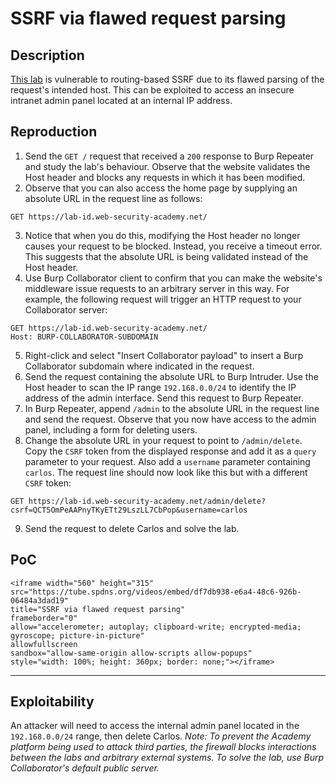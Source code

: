 # SSRF via flawed request parsing

## Description

[This lab](https://portswigger.net/web-security/host-header/exploiting/lab-host-header-ssrf-via-flawed-request-parsing) is vulnerable to routing-based SSRF due to its flawed parsing of the request's intended host. This can be exploited to access an insecure intranet admin panel located at an internal IP address. 

## Reproduction

1. Send the `GET /` request that received a `200` response to Burp Repeater and study the lab's behaviour. Observe that the website validates the Host header and blocks any requests in which it has been modified.
2. Observe that you can also access the home page by supplying an absolute URL in the request line as follows:

```text
GET https://lab-id.web-security-academy.net/
```

3. Notice that when you do this, modifying the Host header no longer causes your request to be blocked. Instead, you receive a timeout error. This suggests that the absolute URL is being validated instead of the Host header.
4. Use Burp Collaborator client to confirm that you can make the website's middleware issue requests to an arbitrary server in this way. For example, the following request will trigger an HTTP request to your Collaborator server:

```text
GET https://lab-id.web-security-academy.net/
Host: BURP-COLLABORATOR-SUBDOMAIN
```

5. Right-click and select "Insert Collaborator payload" to insert a Burp Collaborator subdomain where indicated in the request.
6. Send the request containing the absolute URL to Burp Intruder. Use the Host header to scan the IP range `192.168.0.0/24` to identify the IP address of the admin interface. Send this request to Burp Repeater.
7. In Burp Repeater, append `/admin` to the absolute URL in the request line and send the request. Observe that you now have access to the admin panel, including a form for deleting users.
8. Change the absolute URL in your request to point to `/admin/delete`. Copy the `CSRF` token from the displayed response and add it as a `query` parameter to your request. Also add a `username` parameter containing `carlos`. The request line should now look like this but with a different `CSRF` token:

```text
GET https://lab-id.web-security-academy.net/admin/delete?csrf=QCT5OmPeAAPnyTKyETt29LszLL7CbPop&username=carlos
```

9. Send the request to delete Carlos and solve the lab.

## PoC

```{raw} html
<iframe width="560" height="315"
src="https://tube.spdns.org/videos/embed/df7db938-e6a4-48c6-926b-06484a3dad19"
title="SSRF via flawed request parsing"
frameborder="0"
allow="accelerometer; autoplay; clipboard-write; encrypted-media; gyroscope; picture-in-picture"
allowfullscreen
sandbox="allow-same-origin allow-scripts allow-popups"
style="width: 100%; height: 360px; border: none;"></iframe>
```

----

## Exploitability

An attacker will need to access the internal admin panel located in the `192.168.0.0/24` range, then delete Carlos. _Note: To prevent the Academy platform being used to attack third parties, the firewall blocks interactions between the labs and arbitrary external systems. To solve the lab, use Burp Collaborator's default public server._ 

